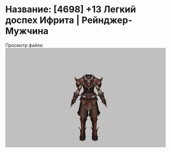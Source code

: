 # Название: [4698] +13 Легкий доспех Ифрита | Рейнджер-Мужчина

Просмотр файла:
![p020020.png](p020020.png)